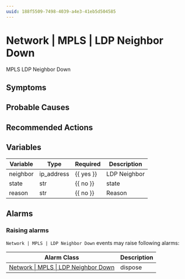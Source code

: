 ```yaml
---
uuid: 188f5509-7498-4039-a4e3-41eb5d504585
---
```

# Network | MPLS | LDP Neighbor Down

MPLS LDP Neighbor Down

## Symptoms

## Probable Causes

## Recommended Actions

## Variables

| Variable | Type       | Required  | Description  |
| -------- | ---------- | --------- | ------------ |
| neighbor | ip_address | {{ yes }} | LDP Neighbor |
| state    | str        | {{ no }}  | state        |
| reason   | str        | {{ no }}  | Reason       |

## Alarms

### Raising alarms

`Network | MPLS | LDP Neighbor Down` events may raise following alarms:

| Alarm Class                                                                                                | Description |
| ---------------------------------------------------------------------------------------------------------- | ----------- |
| [Network \| MPLS \| LDP Neighbor Down](../../../alarm-classes-reference/network/mpls/ldp-neighbor-down.md) | dispose     |
